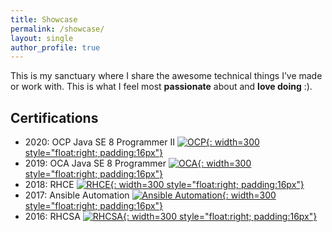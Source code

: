 ```yaml
---
title: Showcase
permalink: /showcase/
layout: single
author_profile: true
---
```

This is my sanctuary where I share the awesome technical things I’ve made or work with. This is what I feel most **passionate** about and **love doing** :).

## Certifications
- 2020: OCP Java SE 8 Programmer II
[![OCP](https://eimerttech.files.wordpress.com/2020/04/oracle-ocp-java-se-8-programmer-ii-1.png){: width=300 style="float:right; padding:16px"}](https://eimerttech.files.wordpress.com/2020/04/oracle-ocp-java-se-8-programmer-ii-1.png)
- 2019: OCA Java SE 8 Programmer
[![OCA](https://eimerttech.files.wordpress.com/2019/02/oracle-oca-java-se-8-programmer.png){: width=300 style="float:right; padding:16px"}](https://eimerttech.files.wordpress.com/2019/02/oracle-oca-java-se-8-programmer.png)
- 2018: RHCE
[![RHCE](https://eimerttech.files.wordpress.com/2018/04/fvf3lyfieoi5qmfjqvvoigyaduaequ3cupsqx2ksdxt6rw46lq3xczjwrjnv7iltxve4i6vb7otcg4u5nqytcna62ruwocm34wwbuyq.png){: width=300 style="float:right; padding:16px"}](https://eimerttech.files.wordpress.com/2018/04/fvf3lyfieoi5qmfjqvvoigyaduaequ3cupsqx2ksdxt6rw46lq3xczjwrjnv7iltxve4i6vb7otcg4u5nqytcna62ruwocm34wwbuyq.png)
- 2017: Ansible Automation
[![Ansible Automation](https://eimerttech.files.wordpress.com/2018/04/fvf3lyfieoi5qmfjqvvoigyaduaequ3cupsqx2ksdxt6rw46lq34ufha6egv4mx6oeqwwneduiwxwpuwtpnozcaxtqd32bj2plfphs3stvwdcmjud3kgszyjtps2ygtcokowymjrgqpni2lhbgn6lla2mi.png){: width=300 style="float:right; padding:16px"}](https://eimerttech.files.wordpress.com/2018/04/fvf3lyfieoi5qmfjqvvoigyaduaequ3cupsqx2ksdxt6rw46lq34ufha6egv4mx6oeqwwneduiwxwpuwtpnozcaxtqd32bj2plfphs3stvwdcmjud3kgszyjtps2ygtcokowymjrgqpni2lhbgn6lla2mi.png)
- 2016: RHCSA
[![RHCSA](https://eimerttech.files.wordpress.com/2018/04/fvf3lyfieoi5qmfjqvvoigyaduaequ3cupsqx2ksdxt6rw46lq3t7ulz55kzz56sko7eq3ettlyzq4u5nqytcna62ruwocm34wwbuyq.png){: width=300 style="float:right; padding:16px"}](https://eimerttech.files.wordpress.com/2018/04/fvf3lyfieoi5qmfjqvvoigyaduaequ3cupsqx2ksdxt6rw46lq3t7ulz55kzz56sko7eq3ettlyzq4u5nqytcna62ruwocm34wwbuyq.png)